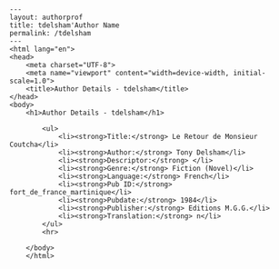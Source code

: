 
    ---
    layout: authorprof
    title: tdelsham'Author Name 
    permalink: /tdelsham
    ---
    <html lang="en">
    <head>
        <meta charset="UTF-8">
        <meta name="viewport" content="width=device-width, initial-scale=1.0">
        <title>Author Details - tdelsham</title>
    </head>
    <body>
        <h1>Author Details - tdelsham</h1>
        
            <ul>
                <li><strong>Title:</strong> Le Retour de Monsieur Coutcha</li>
                <li><strong>Author:</strong> Tony Delsham</li>
                <li><strong>Descriptor:</strong> </li>
                <li><strong>Genre:</strong> Fiction (Novel)</li>
                <li><strong>Language:</strong> French</li>
                <li><strong>Pub ID:</strong> fort_de_france_martinique</li>
                <li><strong>Pubdate:</strong> 1984</li>
                <li><strong>Publisher:</strong> Editions M.G.G.</li>
                <li><strong>Translation:</strong> n</li>
            </ul>
            <hr>
            
        </body>
        </html>
        